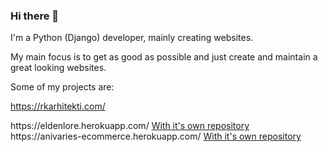 ### Hi there 👋
I'm a Python (Django) developer, mainly creating websites.

My main focus is to get as good as possible and just create and maintain a great looking websites.

Some of my projects are: 

https://rkarhitekti.com/ 
<div>https://eldenlore.herokuapp.com/ <a href="https://github.com/Anivaries/erlore">With it's own repository</a></div>
<div>https://anivaries-ecommerce.herokuapp.com/ <a href="https://github.com/Anivaries/ecommerce">With it's own repository</a></div>


<!--
**Anivaries/Anivaries** is a ✨ _special_ ✨ repository because its `README.md` (this file) appears on your GitHub profile.

Here are some ideas to get you started:

- 🔭 I’m currently working on ...
- 🌱 I’m currently learning ...
- 👯 I’m looking to collaborate on ...
- 🤔 I’m looking for help with ...
- 💬 Ask me about ...
- 📫 How to reach me: ...
- 😄 Pronouns: ...
- ⚡ Fun fact: ...
-->
